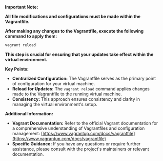 **Important Note:**

**All file modifications and configurations must be made within the Vagrantfile.**

**After making any changes to the Vagrantfile, execute the following command to apply them:**

```bash
vagrant reload
```

**This step is crucial for ensuring that your updates take effect within the virtual environment.**

**Key Points:**

- **Centralized Configuration:** The Vagrantfile serves as the primary point of configuration for your virtual machine.
- **Reload for Updates:** The `vagrant reload` command applies changes made to the Vagrantfile to the running virtual machine.
- **Consistency:** This approach ensures consistency and clarity in managing the virtual environment's setup.

**Additional Information:**

- **Vagrant Documentation:** Refer to the official Vagrant documentation for a comprehensive understanding of Vagrantfiles and configuration management: [https://www.vagrantup.com/docs/vagrantfile](https://www.vagrantup.com/docs/vagrantfile)
- **Specific Guidance:** If you have any questions or require further assistance, please consult with the project's maintainers or relevant documentation.
